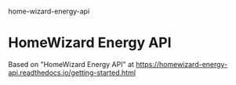home-wizard-energy-api
# HomeWizard Energy API

Based on "HomeWizard Energy API" at https://homewizard-energy-api.readthedocs.io/getting-started.html
